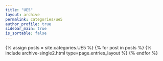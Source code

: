 ```yaml
---
title: "UE5"
layout: archive
permalink: categories/ue5
author_profile: true
sidebar_main: true
is_sortable: false
---
```


{% assign posts = site.categories.UE5 %}
{% for post in posts %}
    {% include archive-single2.html type=page.entries_layout %}
{% endfor %}